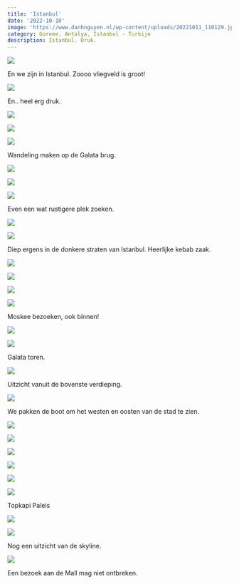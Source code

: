 ```yaml
---
title: 'Istanbul'
date: '2022-10-10'
image: 'https://www.danhnguyen.nl/wp-content/uploads/20221011_110129.jpg'
category: Goreme, Antalya, Istanbul - Turkije
description: Istanbul. Druk.
---
```


![](https://www.danhnguyen.nl/wp-content/uploads/20221010_122157.jpg)

En we zijn in Istanbul. Zoooo vliegveld is groot!

![](https://www.danhnguyen.nl/wp-content/uploads/20221010_170110.jpg)

En.. heel erg druk.

![](https://www.danhnguyen.nl/wp-content/uploads/20221010_172241.jpg)

![](https://www.danhnguyen.nl/wp-content/uploads/20221011_125426.jpg)

![](https://www.danhnguyen.nl/wp-content/uploads/20221010_170708.jpg)

Wandeling maken op de Galata brug.

![](https://www.danhnguyen.nl/wp-content/uploads/20221011_110129.jpg)

![](https://www.danhnguyen.nl/wp-content/uploads/20221011_165516.jpg)

![](https://www.danhnguyen.nl/wp-content/uploads/20221011_171907.jpg)

Even een wat rustigere plek zoeken.

![](https://www.danhnguyen.nl/wp-content/uploads/20221011_122103.jpg)

![](https://www.danhnguyen.nl/wp-content/uploads/20221011_133948.jpg)

Diep ergens in de donkere straten van Istanbul. Heerlijke kebab zaak.

![](https://www.danhnguyen.nl/wp-content/uploads/20221011_181708.jpg)

![](https://www.danhnguyen.nl/wp-content/uploads/20221011_181738.jpg)

![](https://www.danhnguyen.nl/wp-content/uploads/20221012_091336.jpg)

![](https://www.danhnguyen.nl/wp-content/uploads/20221011_184322.jpg)

Moskee bezoeken, ook binnen!

![](https://www.danhnguyen.nl/wp-content/uploads/20221011_185747.jpg)

![](https://www.danhnguyen.nl/wp-content/uploads/20221012_100150.jpg)

Galata toren.

![](https://www.danhnguyen.nl/wp-content/uploads/20221012_101555.jpg)

Uitzicht vanuit de bovenste verdieping.

![](https://www.danhnguyen.nl/wp-content/uploads/20221012_150658.jpg)

We pakken de boot om het westen en oosten van de stad te zien.

![](https://www.danhnguyen.nl/wp-content/uploads/20221012_153642.jpg)

![](https://www.danhnguyen.nl/wp-content/uploads/20221012_155202.jpg)

![](https://www.danhnguyen.nl/wp-content/uploads/20221012_160204.jpg)

![](https://www.danhnguyen.nl/wp-content/uploads/20221012_160717.jpg)

![](https://www.danhnguyen.nl/wp-content/uploads/20221012_161129.jpg)

![](https://www.danhnguyen.nl/wp-content/uploads/20221013_102253.jpg)

Topkapi Paleis

![](https://www.danhnguyen.nl/wp-content/uploads/20221013_113255.jpg)

![](https://www.danhnguyen.nl/wp-content/uploads/20221013_113910.jpg)

Nog een uitzicht van de skyline.

![](https://www.danhnguyen.nl/wp-content/uploads/20221014_115042.jpg)

Een bezoek aan de Mall mag niet ontbreken.
